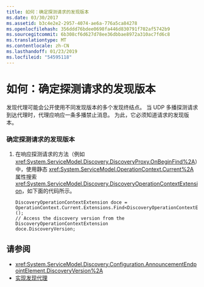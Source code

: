 ```yaml
---
title: 如何：确定探测请求的发现版本
ms.date: 03/30/2017
ms.assetid: b3c4e2e2-2957-4074-ae6a-776a5ca84278
ms.openlocfilehash: 356ddd76bdee0698fa446d830791f702af5742b9
ms.sourcegitcommit: 6b308cf6d627d78ee36dbbae8972a310ac7fd6c8
ms.translationtype: MT
ms.contentlocale: zh-CN
ms.lasthandoff: 01/23/2019
ms.locfileid: "54595118"
---
```

# <a name="how-todetermine-the-discovery-version-of-a-probe-request"></a>如何：确定探测请求的发现版本
发现代理可能会公开使用不同发现版本的多个发现终结点。 当 UDP 多播探测请求到达代理时，代理应响应一条多播禁止消息。 为此，它必须知道请求的发现版本。  
  
### <a name="to-determine-the-discovery-version-of-a-probe-request"></a>确定探测请求的发现版本  
  
1.  在响应探测请求的方法（例如 <xref:System.ServiceModel.Discovery.DiscoveryProxy.OnBeginFind%2A>）中，使用静态 <xref:System.ServiceModel.OperationContext.Current%2A> 属性搜索  <xref:System.ServiceModel.Discovery.DiscoveryOperationContextExtension>，如下面的代码所示。  
  
    ```  
    DiscoveryOperationContextExtension doce = OperationContext.Current.Extensions.Find<DiscoveryOperationContextExtension>();  
    // Access the discovery version from the DiscoveryOperationContextExtension  
    doce.DiscoveryVersion;  
    ```  
  
## <a name="see-also"></a>请参阅

- <xref:System.ServiceModel.Discovery.Configuration.AnnouncementEndpointElement.DiscoveryVersion%2A>
- [实现发现代理](../../../../docs/framework/wcf/feature-details/implementing-a-discovery-proxy.md)
